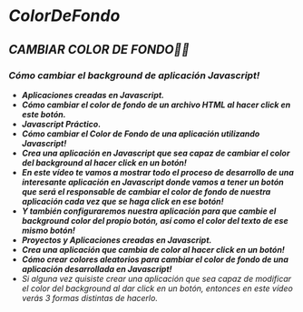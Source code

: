 # **_ColorDeFondo_**

## **_CAMBIAR COLOR DE FONDO🧑‍💻_**

### **_Cómo cambiar el background de aplicación Javascript!_**

- **_Aplicaciones creadas en Javascript._**
- **_Cómo cambiar el color de fondo de un archivo HTML al hacer click en este botón._**
- **_Javascript Práctico._**
- **_Cómo cambiar el Color de Fondo de una aplicación utilizando Javascript!_**
- **_Crea una aplicación en Javascript que sea capaz de cambiar el color del background al hacer click en un botón!_**
- **_En este vídeo te vamos a mostrar todo el proceso de desarrollo de una interesante aplicación en Javascript donde vamos a tener un botón que será el responsable de cambiar el color de fondo de nuestra aplicación cada vez que se haga click en ese botón!_**
- **_Y también configuraremos nuestra aplicación para que cambie el background color del propio botón, así como el color del texto de ese mismo botón!_**
- **_Proyectos y Aplicaciones creadas en Javascript._**
- **_Crea una aplicación que cambia de color al hacer click en un botón!_**
- **_Cómo crear colores aleatorios para cambiar el color de fondo de una aplicación desarrollada en Javascript!_**
- _Si alguna vez quisiste crear una aplicación que sea capaz de modificar el color del background al dar click en un botón, entonces en este vídeo verás 3 formas distintas de hacerlo._
